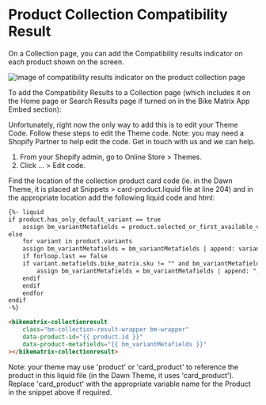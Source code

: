 # Product Collection Compatibility Result

On a Collection page, you can add the Compatibility results indicator on each product shown on the screen.

![Image of compatibility results indicator on the product collection page](/img/shopify/Collection-Result.png)

To add the Compatibility Results to a Collection page (which includes it on the Home page or Search Results page if turned on in the Bike Matrix App Embed section):

Unfortunately, right now the only way to add this is to edit your Theme Code. Follow these steps to edit the Theme code.
Note: you may need a Shopify Partner to help edit the code. Get in touch with us and we can help.

1. From your Shopify admin, go to Online Store > Themes.
2. Click ... > Edit code.

Find the location of the collection product card code (ie. in the Dawn Theme, it is placed at Snippets > card-product.liquid file at line 204) and in the appropriate location add the following liquid code and html:

```html
{%- liquid
if product.has_only_default_variant == true
    assign bm_variantMetafields = product.selected_or_first_available_variant.metafields.bike_matrix.sku
else        
    for variant in product.variants
    assign bm_variantMetafields = bm_variantMetafields | append: variant.metafields.bike_matrix.sku
    if forloop.last == false
    if variant.metafields.bike_matrix.sku != "" and bm_variantMetafields != ""
        assign bm_variantMetafields = bm_variantMetafields | append: ","
    endif
    endif
    endfor
endif
-%}

<bikematrix-collectionresult 
    class="bm-collection-result-wrapper bm-wrapper" 
    data-product-id="{{ product.id }}" 
    data-product-metafields="{{ bm_variantMetafields }}"
></bikematrix-collectionresult>
```

Note: your theme may use 'product' or 'card_product' to reference the product in this liquid file (in the Dawn Theme, it uses 'card_product'). Replace 'card_product' with the appropriate variable name for the Product in the snippet above if required.
